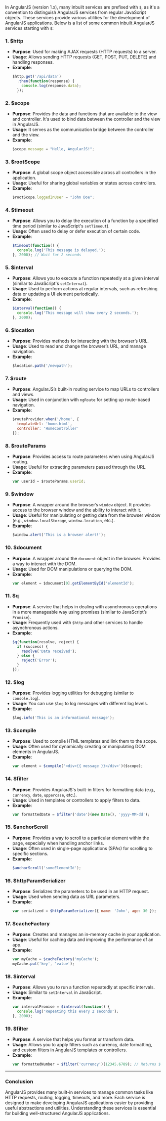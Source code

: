 In AngularJS (version 1.x), many inbuilt services are prefixed with `$`, as it's a convention to distinguish AngularJS services from regular JavaScript objects. These services provide various utilities for the development of AngularJS applications. Below is a list of some common inbuilt AngularJS services starting with `$`:

### 1. **$http**
   - **Purpose**: Used for making AJAX requests (HTTP requests) to a server.
   - **Usage**: Allows sending HTTP requests (GET, POST, PUT, DELETE) and handling responses.
   - **Example**:
     ```javascript
     $http.get('/api/data')
       .then(function(response) {
         console.log(response.data);
       });
     ```

### 2. **$scope**
   - **Purpose**: Provides the data and functions that are available to the view and controller. It's used to bind data between the controller and the view in AngularJS.
   - **Usage**: It serves as the communication bridge between the controller and the view.
   - **Example**:
     ```javascript
     $scope.message = "Hello, AngularJS!";
     ```

### 3. **$rootScope**
   - **Purpose**: A global scope object accessible across all controllers in the application.
   - **Usage**: Useful for sharing global variables or states across controllers.
   - **Example**:
     ```javascript
     $rootScope.loggedInUser = "John Doe";
     ```

### 4. **$timeout**
   - **Purpose**: Allows you to delay the execution of a function by a specified time period (similar to JavaScript's `setTimeout`).
   - **Usage**: Often used to delay or defer execution of certain code.
   - **Example**:
     ```javascript
     $timeout(function() {
       console.log('This message is delayed.');
     }, 2000); // Wait for 2 seconds
     ```

### 5. **$interval**
   - **Purpose**: Allows you to execute a function repeatedly at a given interval (similar to JavaScript's `setInterval`).
   - **Usage**: Used to perform actions at regular intervals, such as refreshing data or updating a UI element periodically.
   - **Example**:
     ```javascript
     $interval(function() {
       console.log('This message will show every 2 seconds.');
     }, 2000);
     ```

### 6. **$location**
   - **Purpose**: Provides methods for interacting with the browser’s URL.
   - **Usage**: Used to read and change the browser’s URL, and manage navigation.
   - **Example**:
     ```javascript
     $location.path('/newpath');
     ```

### 7. **$route**
   - **Purpose**: AngularJS’s built-in routing service to map URLs to controllers and views.
   - **Usage**: Used in conjunction with `ngRoute` for setting up route-based navigation.
   - **Example**:
     ```javascript
     $routeProvider.when('/home', {
       templateUrl: 'home.html',
       controller: 'HomeController'
     });
     ```

### 8. **$routeParams**
   - **Purpose**: Provides access to route parameters when using AngularJS routing.
   - **Usage**: Useful for extracting parameters passed through the URL.
   - **Example**:
     ```javascript
     var userId = $routeParams.userId;
     ```

### 9. **$window**
   - **Purpose**: A wrapper around the browser’s `window` object. It provides access to the browser window and the ability to interact with it.
   - **Usage**: Useful for manipulating or getting data from the browser window (e.g., `window.localStorage`, `window.location`, etc.).
   - **Example**:
     ```javascript
     $window.alert('This is a browser alert!');
     ```

### 10. **$document**
   - **Purpose**: A wrapper around the `document` object in the browser. Provides a way to interact with the DOM.
   - **Usage**: Used for DOM manipulations or querying the DOM.
   - **Example**:
     ```javascript
     var element = $document[0].getElementById('elementId');
     ```

### 11. **$q**
   - **Purpose**: A service that helps in dealing with asynchronous operations in a more manageable way using promises (similar to JavaScript’s `Promise`).
   - **Usage**: Frequently used with `$http` and other services to handle asynchronous actions.
   - **Example**:
     ```javascript
     $q(function(resolve, reject) {
       if (success) {
         resolve('Data received');
       } else {
         reject('Error');
       }
     });
     ```

### 12. **$log**
   - **Purpose**: Provides logging utilities for debugging (similar to `console.log`).
   - **Usage**: You can use `$log` to log messages with different log levels.
   - **Example**:
     ```javascript
     $log.info('This is an informational message');
     ```

### 13. **$compile**
   - **Purpose**: Used to compile HTML templates and link them to the scope.
   - **Usage**: Often used for dynamically creating or manipulating DOM elements in AngularJS.
   - **Example**:
     ```javascript
     var element = $compile('<div>{{ message }}</div>')($scope);
     ```

### 14. **$filter**
   - **Purpose**: Provides AngularJS's built-in filters for formatting data (e.g., `currency`, `date`, `uppercase`, etc.).
   - **Usage**: Used in templates or controllers to apply filters to data.
   - **Example**:
     ```javascript
     var formattedDate = $filter('date')(new Date(), 'yyyy-MM-dd');
     ```

### 15. **$anchorScroll**
   - **Purpose**: Provides a way to scroll to a particular element within the page, especially when handling anchor links.
   - **Usage**: Often used in single-page applications (SPAs) for scrolling to specific sections.
   - **Example**:
     ```javascript
     $anchorScroll('someElementId');
     ```

### 16. **$httpParamSerializer**
   - **Purpose**: Serializes the parameters to be used in an HTTP request.
   - **Usage**: Used when sending data as URL parameters.
   - **Example**:
     ```javascript
     var serialized = $httpParamSerializer({ name: 'John', age: 30 });
     ```

### 17. **$cacheFactory**
   - **Purpose**: Creates and manages an in-memory cache in your application.
   - **Usage**: Useful for caching data and improving the performance of an app.
   - **Example**:
     ```javascript
     var myCache = $cacheFactory('myCache');
     myCache.put('key', 'value');
     ```

### 18. **$interval**
   - **Purpose**: Allows you to run a function repeatedly at specific intervals.
   - **Usage**: Similar to `setInterval` in JavaScript.
   - **Example**:
     ```javascript
     var intervalPromise = $interval(function() {
       console.log('Repeating this every 2 seconds');
     }, 2000);
     ```

### 19. **$filter**
   - **Purpose**: A service that helps you format or transform data.
   - **Usage**: Allows you to apply filters such as currency, date formatting, and custom filters in AngularJS templates or controllers.
   - **Example**:
     ```javascript
     var formattedNumber = $filter('currency')(12345.6789); // Returns $12,345.68
     ```

---

### Conclusion
AngularJS provides many built-in services to manage common tasks like HTTP requests, routing, logging, timeouts, and more. Each service is designed to make developing AngularJS applications easier by providing useful abstractions and utilities. Understanding these services is essential for building well-structured AngularJS applications.